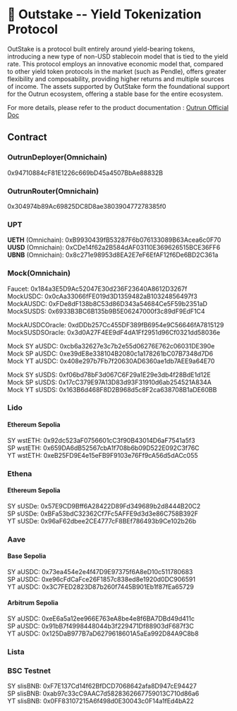# 🏦 Outstake -- Yield Tokenization Protocol

OutStake is a protocol built entirely around yield-bearing tokens, introducing a new type of non-USD stablecoin model that is tied to the yield rate. This protocol employs an innovative economic model that, compared to other yield token protocols in the market (such as Pendle), offers greater flexibility and composability, providing higher returns and multiple sources of income. The assets supported by OutStake form the foundational support for the Outrun ecosystem, offering a stable base for the entire ecosystem.

For more details, please refer to the product documentation : [Outrun Official Doc](https://outrun.gitbook.io/doc "Outrun Official Doc")

## Contract

### OutrunDeployer(Omnichain)

0x94710884cF81E1226c669bD45a4507BbAe88832B

### OutrunRouter(Omnichain)

0x304974b89Ac69825DC8D8ae380390477278385f0  

### UPT

**UETH** (Omnichain): 0xB9930439fB53287F6b076133089B63Acea6c0F70  
**UUSD** (Omnichain): 0xCDe14f62a2B584dAF03110E369626515BCE36FF6  
**UBNB** (Omnichain): 0x8c271e98953d8EA2E7eF6EfAF12f6De6BD2C361a  

### Mock(Omnichain)

Faucet: 0x184a3E5D9Ac52047E30d236F23640A8612D3267f  
MockUSDC: 0x0cAa33066fFE019d3D1359482aB10324856497f3  
MockAUSDC: 0xFDe8dF138b8C53d86D343a54684Ce5F59b2351aD  
MockSUSDS: 0x6933B3BC6B135b9B5E06247000f3c89dF9EdF1C4  

MockAUSDCOracle: 0xdDDb257Cc455DF389fB6954e9C56646fA7815129
MockSUSDSOracle: 0x3d0A27F4EE9dF4dA1Ff2951d96Cf0321dd58036e  

Mock SY aUSDC: 0xcb6a32627e3c7b2e55d06276E762c06031DE390e  
Mock SP aUSDC: 0xe39dE8e338104B2080c1a178261bC07B7348d7D6  
Mock YT aUSDC: 0x408e297b7Fb7f20630AD6360ae1db7AEE9a64E70  

Mock SY sUSDS: 0xf06bd78bF3d067C6F29a1E29e3db4f28BdE1d12E  
Mock SP sUSDS: 0x17cC379E97A13D83d93F31910d6ab254521A834A  
Mock YT sUSDS: 0x163B6d468F8D2B968d5c8F2ca638708B1aDE60BB  

### Lido

#### Ethereum Sepolia

SY wstETH: 0x92dc523aF0756601cC3f90B43014D6aF7541a5f3  
SP wstETH: 0x659DA6dB52567cbA1f708b6b09D522E092C3f76C  
YT wstETH: 0xeB25FD9E4e15eFB9F9103e76Ff9cA56d5dACc055  

### Ethena

#### Ethereum Sepolia

SY sUSDe: 0x57E9CD9Bff6A28422D89Fd349689b2d8444B20C2  
SP sUSDe: 0xBFa53bdC32362Cf7Fc5AFFE9d3d3e86C758B392F  
YT sUSDe: 0x96aF62dbee2CE4777cF8BEf786493b9Ce102b26b  

### Aave

#### Base Sepolia

SY aUSDC: 0x73ea454e2e4f47D9E97375f6A8eD10c511780683  
SP aUSDC: 0xe96cFdCaFce26F1857c838ed8e1920d0DC906591  
YT aUSDC: 0x3C7FED2823D87b260f7445B901Eb1f87fEa65729  

#### Arbitrum Sepolia

SY aUSDC: 0xeE6a5a12ee966E763eA8be4e8f6BA7DBd49d411c  
SP aUSDC: 0x91bB7f4998448044b3f229471Df88903dF687f3C  
YT aUSDC: 0x125DaB977B7aD6279618601A5aEa992D84A9C8b8  

### Lista

### BSC Testnet

SY slisBNB: 0xF7E137Cd14f62BfDCD7068642afa8D947cE94427  
SP slisBNB: 0xab97c33cC9AAC7d5828362667759013C710d86a6  
YT slisBNB: 0x0FF83107215A6f498d0E30043c0F14a1fEd4bA22  
